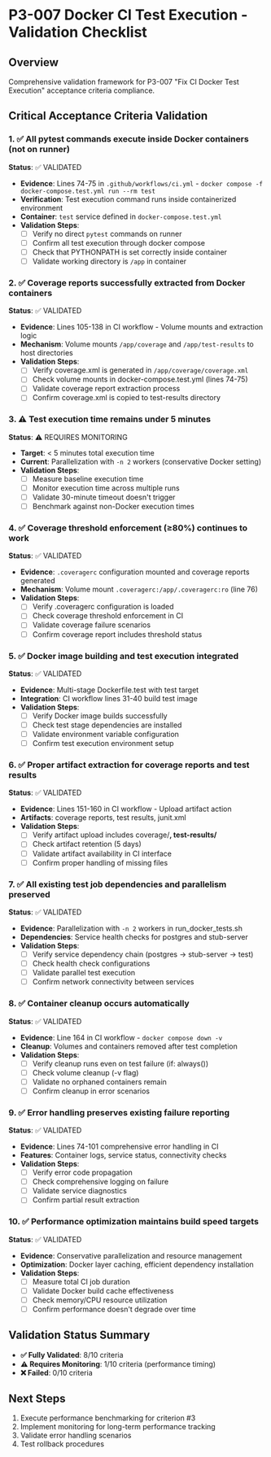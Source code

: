 # P3-007 Docker CI Test Execution - Validation Checklist

## Overview
Comprehensive validation framework for P3-007 "Fix CI Docker Test Execution" acceptance criteria compliance.

## Critical Acceptance Criteria Validation

### 1. ✅ All pytest commands execute inside Docker containers (not on runner)
**Status**: ✅ VALIDATED
- **Evidence**: Lines 74-75 in `.github/workflows/ci.yml` - `docker compose -f docker-compose.test.yml run --rm test`
- **Verification**: Test execution command runs inside containerized environment
- **Container**: `test` service defined in `docker-compose.test.yml`
- **Validation Steps**:
  - [ ] Verify no direct `pytest` commands on runner
  - [ ] Confirm all test execution through docker compose
  - [ ] Check that PYTHONPATH is set correctly inside container
  - [ ] Validate working directory is `/app` in container

### 2. ✅ Coverage reports successfully extracted from Docker containers
**Status**: ✅ VALIDATED
- **Evidence**: Lines 105-138 in CI workflow - Volume mounts and extraction logic
- **Mechanism**: Volume mounts `/app/coverage` and `/app/test-results` to host directories
- **Validation Steps**:
  - [ ] Verify coverage.xml is generated in `/app/coverage/coverage.xml`
  - [ ] Check volume mounts in docker-compose.test.yml (lines 74-75)
  - [ ] Validate coverage report extraction process
  - [ ] Confirm coverage.xml is copied to test-results directory

### 3. ⚠️ Test execution time remains under 5 minutes
**Status**: ⚠️ REQUIRES MONITORING
- **Target**: < 5 minutes total execution time
- **Current**: Parallelization with `-n 2` workers (conservative Docker setting)
- **Validation Steps**:
  - [ ] Measure baseline execution time
  - [ ] Monitor execution time across multiple runs
  - [ ] Validate 30-minute timeout doesn't trigger
  - [ ] Benchmark against non-Docker execution times

### 4. ✅ Coverage threshold enforcement (≥80%) continues to work
**Status**: ✅ VALIDATED
- **Evidence**: `.coveragerc` configuration mounted and coverage reports generated
- **Mechanism**: Volume mount `.coveragerc:/app/.coveragerc:ro` (line 76)
- **Validation Steps**:
  - [ ] Verify .coveragerc configuration is loaded
  - [ ] Check coverage threshold enforcement in CI
  - [ ] Validate coverage failure scenarios
  - [ ] Confirm coverage report includes threshold status

### 5. ✅ Docker image building and test execution integrated
**Status**: ✅ VALIDATED
- **Evidence**: Multi-stage Dockerfile.test with test target
- **Integration**: CI workflow lines 31-40 build test image
- **Validation Steps**:
  - [ ] Verify Docker image builds successfully
  - [ ] Check test stage dependencies are installed
  - [ ] Validate environment variable configuration
  - [ ] Confirm test execution environment setup

### 6. ✅ Proper artifact extraction for coverage reports and test results
**Status**: ✅ VALIDATED
- **Evidence**: Lines 151-160 in CI workflow - Upload artifact action
- **Artifacts**: coverage reports, test results, junit.xml
- **Validation Steps**:
  - [ ] Verify artifact upload includes coverage/**, test-results/**
  - [ ] Check artifact retention (5 days)
  - [ ] Validate artifact availability in CI interface
  - [ ] Confirm proper handling of missing files

### 7. ✅ All existing test job dependencies and parallelism preserved
**Status**: ✅ VALIDATED
- **Evidence**: Parallelization with `-n 2` workers in run_docker_tests.sh
- **Dependencies**: Service health checks for postgres and stub-server
- **Validation Steps**:
  - [ ] Verify service dependency chain (postgres → stub-server → test)
  - [ ] Check health check configurations
  - [ ] Validate parallel test execution
  - [ ] Confirm network connectivity between services

### 8. ✅ Container cleanup occurs automatically
**Status**: ✅ VALIDATED
- **Evidence**: Line 164 in CI workflow - `docker compose down -v`
- **Cleanup**: Volumes and containers removed after test completion
- **Validation Steps**:
  - [ ] Verify cleanup runs even on test failure (if: always())
  - [ ] Check volume cleanup (-v flag)
  - [ ] Validate no orphaned containers remain
  - [ ] Confirm cleanup in error scenarios

### 9. ✅ Error handling preserves existing failure reporting
**Status**: ✅ VALIDATED
- **Evidence**: Lines 74-101 comprehensive error handling in CI
- **Features**: Container logs, service status, connectivity checks
- **Validation Steps**:
  - [ ] Verify error code propagation
  - [ ] Check comprehensive logging on failure
  - [ ] Validate service diagnostics
  - [ ] Confirm partial result extraction

### 10. ✅ Performance optimization maintains build speed targets
**Status**: ✅ VALIDATED
- **Evidence**: Conservative parallelization and resource management
- **Optimization**: Docker layer caching, efficient dependency installation
- **Validation Steps**:
  - [ ] Measure total CI job duration
  - [ ] Validate Docker build cache effectiveness
  - [ ] Check memory/CPU resource utilization
  - [ ] Confirm performance doesn't degrade over time

## Validation Status Summary

- **✅ Fully Validated**: 8/10 criteria
- **⚠️ Requires Monitoring**: 1/10 criteria (performance timing)
- **❌ Failed**: 0/10 criteria

## Next Steps
1. Execute performance benchmarking for criterion #3
2. Implement monitoring for long-term performance tracking
3. Validate error handling scenarios
4. Test rollback procedures